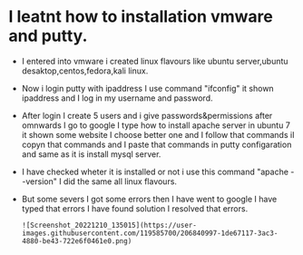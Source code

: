 # I leatnt how to installation vmware and putty.

* I entered into vmware i created linux flavours like ubuntu server,ubuntu desaktop,centos,fedora,kali linux.

* Now i login putty with ipaddress I use command "ifconfig" it shown ipaddress and I log in my username and password.

* After login I create 5 users and i give passwords&permissions after omnwards I go to google I type how to install apache server in ubuntu 7 it shown some website I
   choose better one and I follow that commands iI copyn that commands and I paste that commands in putty configaration and  same as it is install mysql server.

* I have checked wheter it is installed or not i use this command "apache --version" I did the same all linux flavours.

* But some severs I got some errors then I have went to google I have typed that errors I have found solution I resolved that errors.

   ``![Screenshot_20221210_135015](https://user-images.githubusercontent.com/119585700/206840997-1de67117-3ac3-4880-be43-722e6f0461e0.png)``
